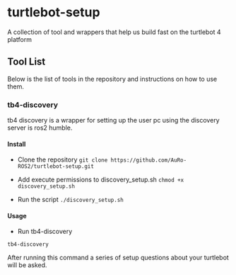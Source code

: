 
# turtlebot-setup

A collection of tool and wrappers that help us build fast on the turtlebot 4 platform

## Tool List

Below is the list of tools in the repository and instructions on how to use them.

### tb4-discovery

tb4 discovery is a wrapper for setting up the user pc using the discovery server is ros2 humble.

#### Install

* Clone the repository
``git clone https://github.com/AuRo-ROS2/turtlebot-setup.git``

* Add execute permissions to discovery_setup.sh
``chmod +x discovery_setup.sh``

* Run the script
``./discovery_setup.sh ``

#### Usage

* Run tb4-discovery

``tb4-discovery``

After running this command a series of setup questions about your turtlebot will be asked.

